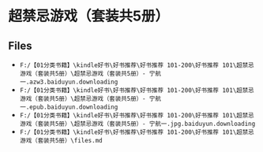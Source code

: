 # 超禁忌游戏（套装共5册）

## Files

- `F:/【01分类书籍】\kindle好书\好书推荐\好书推荐 101-200\好书推荐 101\超禁忌游戏（套装共5册）\超禁忌游戏（套装共5册）- 宁航一.azw3.baiduyun.downloading`
- `F:/【01分类书籍】\kindle好书\好书推荐\好书推荐 101-200\好书推荐 101\超禁忌游戏（套装共5册）\超禁忌游戏（套装共5册）- 宁航一.epub.baiduyun.downloading`
- `F:/【01分类书籍】\kindle好书\好书推荐\好书推荐 101-200\好书推荐 101\超禁忌游戏（套装共5册）\超禁忌游戏（套装共5册）- 宁航一.jpg.baiduyun.downloading`
- `F:/【01分类书籍】\kindle好书\好书推荐\好书推荐 101-200\好书推荐 101\超禁忌游戏（套装共5册）\files.md`
